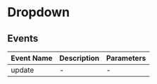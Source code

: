 # Dropdown

## Events

<!-- @vuese:Dropdown:events:start -->
|Event Name|Description|Parameters|
|---|---|---|
|update|-|-|

<!-- @vuese:Dropdown:events:end -->


